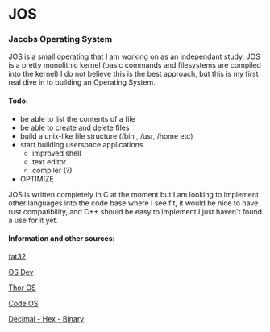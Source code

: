 # JOS
### Jacobs Operating System

JOS is a small operating that I am working on as an independant study, JOS is a pretty monolithic kernel (basic commands and
filesystems are compiled into the kernel) I do not believe this is the best approach, but this is my first real dive in to 
building an Operating System. 

#### Todo:
  - be able to list the contents of a file
  - be able to create and delete files 
  - build a unix-like file structure (/bin , /usr, /home etc)
  - start building userspace applications
     - improved shell
     - text editor
     - compiler (?)
  - OPTIMIZE 

JOS is written completely in C at the moment but I am looking to implement other languages into the code base where I see fit,
it would be nice to have rust compatibility, and C++ should be easy to implement I just haven't found a use for it yet. 


#### Information and other sources:

  [fat32](https://www.pjrc.com/tech/8051/ide/fat32.html)
  
  [OS Dev](https://wiki.osdev.org/Main_Page)
  
  [Thor OS](https://github.com/wichtounet/thor-os)
  
  [Code OS](https://github.com/aaron-sonin/codeOS2)
  
  [Decimal - Hex - Binary](https://www.ascii.cl/conversion.htm)
